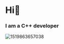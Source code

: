 <h1> Hi👋</h1>
<h3>I am a C++ developer</h3>

![1519863657038](https://user-images.githubusercontent.com/95048103/161373562-f82e4ff5-0877-416e-adbd-3d12be09d704.jpg)

